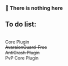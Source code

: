 ### 🥺 There is nothing here

## To do list:
<br>
Core Plugin<br>
<s>AvaraionGuard-Free</s><br>
<s>AntiCrash Plugin</s><br>
PvP Core Plugin
<br>

